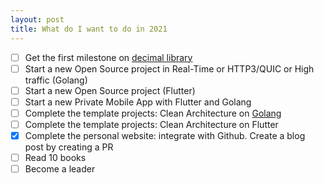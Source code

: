 ```yaml
---
layout: post
title: What do I want to do in 2021
---
```


- [ ] Get the first milestone on [decimal library](https://github.com/lovung/decimal)
- [ ] Start a new Open Source project in Real-Time or HTTP3/QUIC or High traffic (Golang)
- [ ] Start a new Open Source project (Flutter)
- [ ] Start a new Private Mobile App with Flutter and Golang
- [ ] Complete the template projects: Clean Architecture on [Golang](https://github.com/lovung/GoCleanArchitecture)
- [ ] Complete the template projects: Clean Architecture on Flutter
- [x] Complete the personal website: integrate with Github. Create a blog post by creating a PR
- [ ] Read 10 books
- [ ] Become a leader
